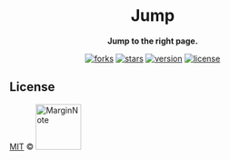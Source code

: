 <h1 align="center" style="margin-top: 10px;">Jump</h1>
<p align="center">
  <b>Jump to the right page.</b>
</p>

<p align="center">
  <a href="https://github.com/marginnoteapp/jump/network/members"><img src="https://img.shields.io/github/forks/marginnoteapp/jump.svg?style=flat" alt="forks"></a>
  <a href="https://github.com/marginnoteapp/jump/stargazers"><img src="https://img.shields.io/github/stars/marginnoteapp/jump.svg?style=flat" alt="stars"></a>
  <a href="https://github.com/marginnoteapp/jump/blob/main/package.json"><img src="https://img.shields.io/badge/version-v0.9.1-orange" alt="version"></a>
  <a href="https://github.com/marginnoteapp/jump/blob/main/LICENSE"><img src="https://img.shields.io/badge/license-MIT-green" alt="license"></a>
</p>

## License

<a href="https://github.com/marginnoteapp/jump/blob/main/LICENSE">MIT</a> © <a href="https://github.com/marginnoteapp"><img src="https://testmnbbs.oss-cn-zhangjiakou.aliyuncs.com/pic/mn.png?x-oss-process=base_webp" alt="MarginNote" width="80"></a>
